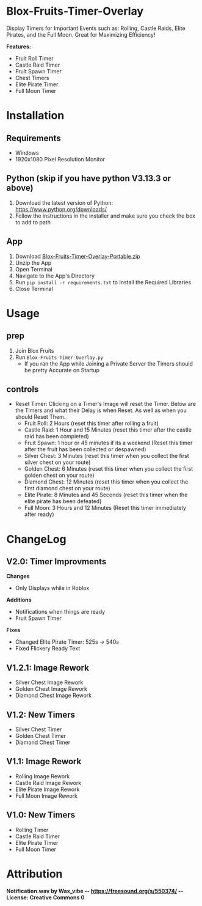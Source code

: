 # Blox-Fruits-Timer-Overlay
Display Timers for Important Events such as: Rolling, Castle Raids, Elite Pirates, and the Full Moon. Great for Maximizing Efficiency!

**Features:**
- Fruit Roll Timer
- Castle Raid Timer
- Fruit Spawn Timer
- Chest Timers
- Elite Pirate Timer
- Full Moon Timer

# Installation
## Requirements
- Windows
- 1920x1080 Pixel Resolution Monitor
## Python (skip if you have python V3.13.3 or above)
1. Download the latest version of Python: https://www.python.org/downloads/
2. Follow the instructions in the installer and make sure you check the box to add to path
## App
1. Download [Blox-Fruits-Timer-Overlay-Portable.zip](https://github.com/Jonnyondafloor/Blox-Fruits-Timer-Overlay/releases/latest)
3. Unzip the App
4. Open Terminal
5. Navigate to the App's Directory
6. Run `pip install -r requirements.txt` to Install the Required Libraries
7. Close Terminal

# Usage
## prep
1. Join Blox Fruits
2. Run `Blox-Fruits-Timer-Overlay.py`
   - If you ran the App while Joining a Private Server the Timers should be pretty Accurate on Startup
## controls
- Reset Timer: Clicking on a Timer's Image will reset the Timer. Below are the Timers and what their Delay is when Reset. As well as when you should Reset Them.
  - Fruit Roll: 2 Hours (reset this timer after rolling a fruit)
  - Castle Raid: 1 Hour and 15 Minutes (reset this timer after the castle raid has been completed)
  - Fruit Spawn: 1 hour or 45 minutes if its a weekend (Reset this timer after the fruit has been collected or despawned)
  - Silver Chest: 3 Minutes (reset this timer when you collect the first silver chest on your route)
  - Golden Chest: 6 Minutes (reset this timer when you collect the first golden chest on your route)
  - Diamond Chest: 12 Minutes (reset this timer when you collect the first diamond chest on your route)
  - Elite Pirate: 8 Minutes and 45 Seconds (reset this timer when the elite pirate has been defeated)
  - Full Moon: 3 Hours and 12 Minutes (Reset this timer immediately after ready)
# ChangeLog
## V2.0: Timer Improvments
**Changes**
- Only Displays while in Roblox

**Additions**
- Notifications when things are ready
- Fruit Spawn Timer

**Fixes**
- Changed Elite Pirate Timer: 525s -> 540s
- Fixed Flickery Ready Text

## V1.2.1: Image Rework
- Silver Chest Image Rework
- Golden Chest Image Rework
- Diamond Chest Image Rework

## V1.2: New Timers
- Silver Chest Timer
- Golden Chest Timer
- Diamond Chest Timer

## V1.1: Image Rework
- Rolling Image Rework
- Castle Raid Image Rework
- Elite Pirate Image Rework
- Full Moon Image Rework

## V1.0: New Timers
- Rolling Timer
- Castle Raid Timer
- Elite Pirate Timer
- Full Moon Timer

# Attribution
**Notification.wav by Wax_vibe -- https://freesound.org/s/550374/ -- License: Creative Commons 0**
